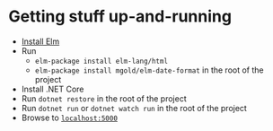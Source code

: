 # Getting stuff up-and-running
- [Install Elm](https://guide.elm-lang.org/install.html)
- Run
  - `elm-package install elm-lang/html`
  - `elm-package install mgold/elm-date-format`
  in the root of the project
- Install .NET Core
- Run `dotnet restore` in the root of the project
- Run `dotnet run` or `dotnet watch run` in the root of the project
- Browse to [`localhost:5000`](http://localhost:5000)